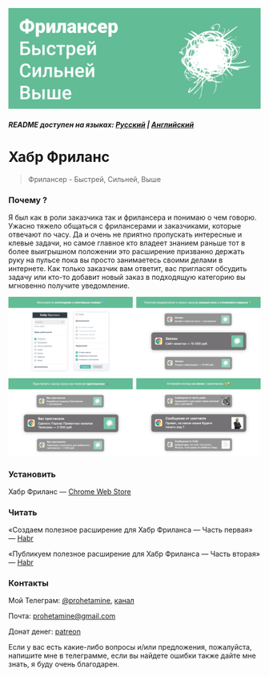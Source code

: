 ![logo](https://github.com/prohetamine/habr-freelance/blob/main/media/logo.png)

##### README доступен на языках: [Русский](https://github.com/prohetamine/habr-freelance/blob/main/README.md) | [Английский](hhttps://github.com/prohetamine/habr-freelance/blob/main/README/english.md)

# Хабр Фриланс

> Фрилансер - Быстрей, Сильней, Выше

### Почему ?

Я был как в роли заказчика так и фрилансера и понимаю о чем говорю. Ужасно тяжело общаться с фрилансерами и заказчиками, которые отвечают по часу. Да и очень не приятно пропускать интересные и клевые задачи, но самое главное кто владеет знанием раньше тот в более выигрышном положении это расширение призванно держать руку на пульсе пока вы просто занимаетесь своими делами в интернете. Как только заказчик вам ответит, вас пригласят обсудить задачу или кто-то добавит новый заказ в подходящую категорию вы мгновенно получите уведомление.

![screenshots](https://github.com/prohetamine/habr-freelance/blob/main/media/screenshots.png)

### Установить

Хабр Фриланс — [Chrome Web Store](https://chrome.google.com/webstore/detail/%D1%85%D0%B0%D0%B1%D1%80-%D1%84%D1%80%D0%B8%D0%BB%D0%B0%D0%BD%D1%81/efdndlpohbhedbbilokaalofchbeialo)

### Читать

«Создаем полезное расширение для Хабр Фриланса — Часть первая» — [Habr](https://habr.com/ru/post/593421/)

«Публикуем полезное расширение для Хабр Фриланса — Часть вторая» — [Habr](https://habr.com/ru/post/593421/)

### Контакты

Мой Телеграм: [@prohetamine](https://t.me/prohetamine), [канал](https://t.me/prohetamines)

Почта: prohetamine@gmail.com

Донат денег: [patreon](https://www.patreon.com/prohetamine)

Если у вас есть какие-либо вопросы и/или предложения, пожалуйста, напишите мне в телеграмме, если вы найдете ошибки также дайте мне знать, я буду очень благодарен.
